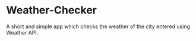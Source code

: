 # Weather-Checker

A short and simple app which checks the weather of the city entered using Weather API.
